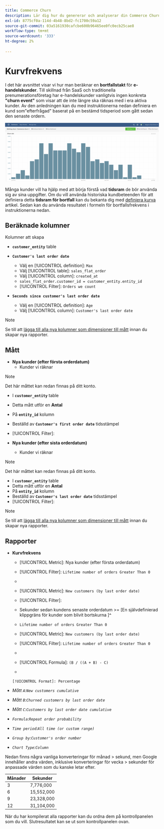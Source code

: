 ```yaml
---
title: Commerce Churn
description: Lär dig hur du genererar och analyserar din Commerce Churn-kurs.
exl-id: 8775cf0a-114d-4b48-8bd2-fc1700c59a12
source-git-commit: 03a5161930cafcbe600b96465ee0fc0ecb25cae8
workflow-type: tm+mt
source-wordcount: '333'
ht-degree: 2%

---
```


# Kurvfrekvens

I det här avsnittet visar vi hur man beräknar en **bortfallstakt** för **e-handelskunder**. Till skillnad från SaaS och traditionella prenumerationsföretag har e-handelskunder vanligtvis ingen konkreta **&quot;churn event&quot;** som visar att de inte längre ska räknas med i era aktiva kunder. Av den anledningen kan du med instruktionerna nedan definiera en kund som&quot;efterfrågad&quot; baserat på en bestämd tidsperiod som gått sedan den senaste ordern.

![](../../assets/Churn_rate_image.png)

Många kunder vill ha hjälp med att börja förstå vad **tidsram** de bör använda sig av sina uppgifter. Om du vill använda historiska kundbeteenden för att definiera detta **tidsram för bortfall** kan du bekanta dig med [definiera kurva](../analysis/define-cust-churn.md) artikel. Sedan kan du använda resultatet i formeln för bortfallsfrekvens i instruktionerna nedan.

## Beräknade kolumner

Kolumner att skapa

* **`customer_entity`** table
* **`Customer's last order date`**
   * Välj en [!UICONTROL definition]: `Max`
   * Välj [!UICONTROL table]: `sales_flat_order`
   * Välj [!UICONTROL column]: `created_at`
   * `sales_flat_order.customer_id = customer_entity.entity_id`
   * [!UICONTROL Filter]: `Orders we count`

* **`Seconds since customer's last order date`**
   * Välj en [!UICONTROL definition]: `Age`
   * Välj [!UICONTROL column]: `Customer's last order date`

>[!NOTE]
>
>Se till att [lägga till alla nya kolumner som dimensioner till mått](../data-warehouse-mgr/manage-data-dimensions-metrics.md) innan du skapar nya rapporter.

## Mått

* **Nya kunder (efter första orderdatum)**
   * Kunder vi räknar

>[!NOTE]
>
>Det här måttet kan redan finnas på ditt konto.

* I **`customer_entity`** table
* Detta mått utför en **Antal**
* På **`entity_id`** kolumn
* Beställd av **`Customer's first order date`** tidsstämpel
* [!UICONTROL Filter]:

* **Nya kunder (efter sista orderdatum)**
   * Kunder vi räknar

>[!NOTE]
>
>Det här måttet kan redan finnas på ditt konto.

* I **`customer_entity`** table
* Detta mått utför en **Antal**
* På **`entity_id`** kolumn
* Beställd av **`Customer's last order date`** tidsstämpel
* [!UICONTROL Filter]:

>[!NOTE]
>
>Se till att [lägga till alla nya kolumner som dimensioner till mått](../data-warehouse-mgr/manage-data-dimensions-metrics.md) innan du skapar nya rapporter.

## Rapporter

* **Kurvfrekvens**
   * [!UICONTROL Metric]: Nya kunder (efter första orderdatum)
   * [!UICONTROL Filter]: `Lifetime number of orders Greater Than 0`
   * 
      [!UICONTROL Perspective]: `Cumulative`
   * [!UICONTROL Metric]: `New customers (by last order date)`
   * [!UICONTROL Filter]:
   * Sekunder sedan kundens senaste orderdatum >= [En självdefinierad klippgräns för kunder som blivit bortskurna ]**`^`**
   * `Lifetime number of orders Greater Than 0`

   * [!UICONTROL Metric]: `New customers (by last order date)`
   * [!UICONTROL Filter]: `Lifetime number of orders Greater Than 0`
   * 
      [!UICONTROL Perspective]: Cumulative
   * [!UICONTROL Formula]: `(B / ((A + B) - C)`
   * 

      [!UICONTROL Format]: Percentage

* *Mått `A`:`New customers cumulative`*
* *Mått `B`:`Churned customers by last order date`*
* *Mått `C`:`Customers by last order date cumulative`*
* *`Formula`:`Repeat order probability`*
* *`Time period`:`All time (or custom range)`*
* *`Group by`:`Customer's order number`*
* *`Chart Type`:`Column`*

Nedan finns några vanliga konverteringar för månad > sekund, men Google innehåller andra värden, inklusive konverteringar för vecka > sekunder för anpassade värden som du kanske letar efter.

| **Månader** | **Sekunder** |
|---|---|
| 3 | 7,776,000 |
| 6 | 15,552,000 |
| 9 | 23,328,000 |
| 12 | 31,104,000 |

När du har kompilerat alla rapporter kan du ordna dem på kontrollpanelen som du vill. Slutresultatet kan se ut som kontrollpanelen ovan.
